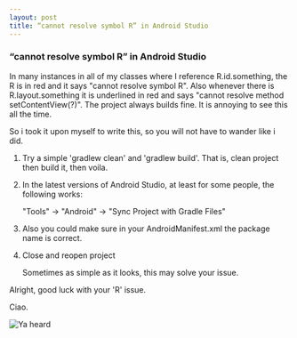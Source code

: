 ```yaml
---
layout: post
title: “cannot resolve symbol R” in Android Studio
---
```


### “cannot resolve symbol R” in Android Studio

In many instances in all of my classes where I reference R.id.something, 
the R is in red and it says "cannot resolve symbol R". Also whenever there is R.layout.something 
it is underlined in red and says "cannot resolve method setContentView(?)". The project always builds fine. 
It is annoying to see this all the time. 

So i took it upon myself to write this, so you will not have to wander like i did.
1. Try a simple 'gradlew clean' and 'gradlew build'. That is, clean project then build it, then voila.

2. In the latest versions of Android Studio, at least for some people, the following works:

    "Tools" -> "Android" -> "Sync Project with Gradle Files"

3. Also you could make sure in your AndroidManifest.xml the package name is correct. 

4. Close and reopen project

    Sometimes as simple as it looks, this may solve your issue.


Alright, good luck with your 'R' issue. 

Ciao.


![Ya heard](http://clipartsign.com/upload/2016/04/04/good-luck-on-luck-quotes-good-luck-quotes-and-clipart.jpg)
